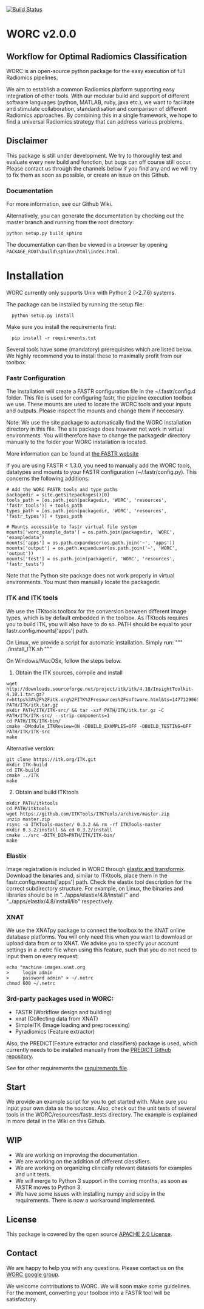 [![Build Status](https://travis-ci.com/MStarmans91/WORC.svg?token=qyvaeq7Cpwu7hJGB98Gp&branch=master)](https://travis-ci.com/MStarmans91/WORC)

# WORC v2.0.0

## Workflow for Optimal Radiomics Classification

WORC is an open-source python package for the easy execution of full Radiomics pipelines.

We aim to establish a common Radiomics platform supporting easy integration of other tools. With our modular build
and support of different software languages (python, MATLAB, ruby, java etc.), we want to facilitate and stimulate
collaboration, standardisation and comparison of different Radiomics approaches. By combining this in a single framework,
we hope to find a universal Radiomics strategy that can address various problems.

## Disclaimer
This package is still under development. We try to thoroughly test and evaluate every new build and function, but
bugs can off course still occur. Please contact us through the channels below if you find any and we will try to fix
them as soon as possible, or create an issue on this Github.

### Documentation

For more information, see our Github Wiki.

Alternatively, you can generate the documentation by checking out the master branch and running from the root directory:

    python setup.py build_sphinx

The documentation can then be viewed in a browser by opening `PACKAGE_ROOT\build\sphinx\html\index.html`.

# Installation

WORC currently only supports Unix with Python 2 (>2.7.6) systems.

The package can be installed by running the setup file:

      python setup.py install

Make sure you install the requirements first:

      pip install -r requirements.txt

Several tools have some (mandatory) prerequisites which are listed below. We highly recommend you to install these to
maximally profit from our toolbox.

### Fastr Configuration
The installation will create a FASTR configuration file in the ~/.fastr/config.d folder. This file is used for configuring
fastr, the pipeline execution toolbox we use. These mounts are used
to locate the WORC tools and your inputs and outputs. Please inspect the mounts and change them if neccesary.

Note: We use the site package to automatically find the WORC installation directory in this file.
The site package does however not work in virtual environments. You will therefore have to
change the packagedir directory manually to the folder your WORC installation is located.

More information can be found at [the FASTR website](http://fastr.readthedocs.io/en/stable/static/file_description.html#config-file)

If you are using FASTR < 1.3.0, you need to manually add the WORC tools, datatypes and mounts to your FASTR configuration (~/.fastr/config.py). This concerns the following additions:

```
# Add the WORC FASTR tools and type paths
packagedir = site.getsitepackages()[0]
tools_path = [os.path.join(packagedir, 'WORC', 'resources', 'fastr_tools')] + tools_path
types_path = [os.path.join(packagedir, 'WORC', 'resources', 'fastr_types')] + types_path

# Mounts accessible to fastr virtual file system
mounts['worc_example_data'] = os.path.join(packagedir, 'WORC', 'exampledata')
mounts['apps'] = os.path.expanduser(os.path.join('~', 'apps'))
mounts['output'] = os.path.expanduser(os.path.join('~', 'WORC', 'output'))
mounts['test'] = os.path.join(packagedir, 'WORC', 'resources', 'fastr_tests')
```

Note that the Python site package does not work properly in virtual environments. You must then manually locate the packagedir.

### ITK and ITK tools
We use the ITKtools toolbox for the conversion between different image types, which is by default embedded in the toolbox.
As ITKtools requires you to build ITK, you will also have to do so. PATH should be equal to your fastr.config.mounts['apps'] path.

On Linux, we provide a script for automatic installation. Simply run:
"""
./install_ITK.sh
"""

On Windows/MacOSx, follow the steps below.

1. Obtain the ITK sources, compile and install
```
wget http://downloads.sourceforge.net/project/itk/itk/4.10/InsightToolkit-4.10.1.tar.gz?r=https%3A%2F%2Fitk.org%2FITK%2Fresources%2Fsoftware.html&ts=1477129065&use_mirror=kent PATH/ITK/itk.tar.gz
mkdir PATH/ITK/ITK-src/ && tar -xzf PATH/ITK/itk.tar.gz -C PATH/ITK/ITK-src/ --strip-components=1
cd PATH/ITK/ITK-bin/
cmake -DModule_ITKReview=ON -DBUILD_EXAMPLES=OFF -DBUILD_TESTING=OFF PATH/ITK/ITK-src
make
```

Alternative version:
```
git clone https://itk.org/ITK.git
mkdir ITK-build
cd ITK-build
cmake ../ITK
make
```


2.  Obtain and build ITKtools
```
mkdir PATH/itktools
cd PATH/itktools
wget https://github.com/ITKTools/ITKTools/archive/master.zip
unzip master.zip
rsync -a ITKTools-master/ 0.3.2 && rm -rf ITKTools-master
mkdir 0.3.2/install && cd 0.3.2/install
cmake ../src -DITK_DIR=PATH/ITK/ITK-bin/
make
```

### Elastix
Image registration is included in WORC through [elastix and transformix](http://elastix.isi.uu.nl/). Download the binaries and,
similar to ITKtools, place them in the fastr.config.mounts['apps'] path. Check the elastix tool description for the correct
subdirectory structure. For example, on Linux, the binaries and libraries should be in "../apps/elastix/4.8/install/"  and
"../apps/elastix/4.8/install/lib" respectively.

### XNAT
We use the XNATpy package to connect the toolbox to the XNAT online database platforms. You will only
need this when you want to download or upload data from or to XNAT. We advise you to specify
your account settings in a .netrc file when using this feature,  such that you do not need to input them on every request:

```
echo "machine images.xnat.org
>     login admin
>     password admin" > ~/.netrc
chmod 600 ~/.netrc
```

### 3rd-party packages used in WORC:

 - FASTR (Workflow design and building)
 - xnat (Collecting data from XNAT)
 - SimpleITK (Image loading and preprocessing)
 - Pyradiomics (Feature extractor)

Also, the PREDICT(Feature extractor and classifiers) package is used, which currently needs to be installed manually from the [PREDICT Github repository](https://github.com/Svdvoort/PREDICTFastr).

See for other requirements the [requirements file](requirements.txt).

## Start
We provide an example script for you to get started with. Make sure you input your own data as the sources. Also, check out the unit tests of several tools in the WORC/resources/fastr_tests directory. The example is explained in more detail in the Wiki on this Github.

## WIP
- We are working on improving the documentation.
- We are working on the addition of different classifiers.
- We are working on organizing clinically relevant datasets for examples and unit tests.
- We will merge to Python 3 support in the coming months, as soon as FASTR moves to Python 3.
- We have some issues with installing numpy and scipy in the requirements. There is now a workaround implemented.

## License
This package is covered by the open source [APACHE 2.0 License](APACHE-LICENSE-2.0).

## Contact
We are happy to help you with any questions. Please contact us on the [WORC google group](https://groups.google.com/forum/#!forum/worc-users).

We welcome contributions to WORC. We will soon make some guidelines. For the moment, converting your toolbox into a FASTR tool
will be satisfactory.
